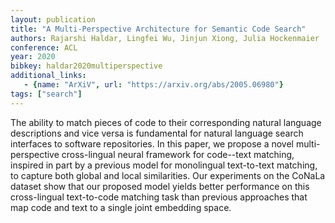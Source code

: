 ```yaml
---
layout: publication
title: "A Multi-Perspective Architecture for Semantic Code Search"
authors: Rajarshi Haldar, Lingfei Wu, Jinjun Xiong, Julia Hockenmaier
conference: ACL
year: 2020
bibkey: haldar2020multiperspective
additional_links:
   - {name: "ArXiV", url: "https://arxiv.org/abs/2005.06980"}
tags: ["search"]
---
```

The ability to match pieces of code to their corresponding natural language descriptions and vice versa is fundamental for natural language search interfaces to software repositories. In this paper, we propose a novel multi-perspective cross-lingual neural framework for code--text matching, inspired in part by a previous model for monolingual text-to-text matching, to capture both global and local similarities. Our experiments on the CoNaLa dataset show that our proposed model yields better performance on this cross-lingual text-to-code matching task than previous approaches that map code and text to a single joint embedding space. 
